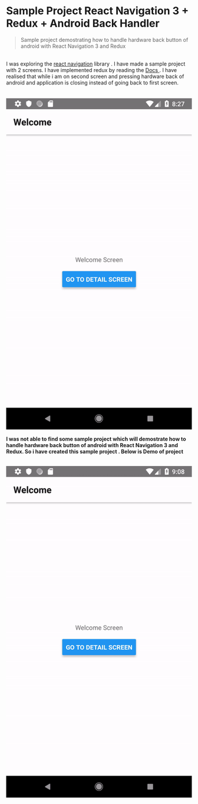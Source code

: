 # Sample Project React Navigation 3 + Redux + Android Back Handler
> Sample project demostrating how to handle hardware back button of android with React Navigation 3 and Redux
<br/>
I was exploring the <a href="https://reactnavigation.org/">react navigation</a> library . I have made a sample project with 2 screens. I have implemented redux by reading the <a href="https://reactnavigation.org/docs/en/redux-integration.html"> Docs </a>.
I have realised that while i am on second screen  and pressing hardware back of android and application is closing instead of going back to first screen.
<br/>
<br/>
<br/>
<img  src="before_backhandler.gif" >

<b>I was not able to find some sample project which will demostrate  how to handle hardware back button of android with React Navigation 3 and Redux.
So i have created this sample project . Below is Demo of project</b>

<br/>

<img  src="after_backhandler.gif" >
